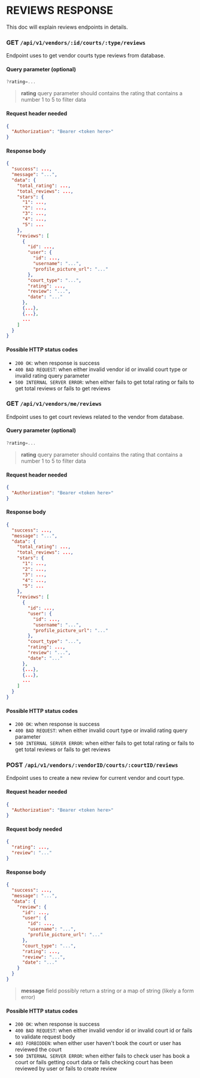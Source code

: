 # REVIEWS RESPONSE

This doc will explain reviews endpoints in details.

### **GET** `/api/v1/vendors/:id/courts/:type/reviews`

Endpoint uses to get vendor courts type reviews from database.

#### Query parameter (optional)

```js
?rating=...
```

> **rating** query parameter should contains the rating that contains a number 1 to 5 to filter data

#### Request header needed

```json
{
  "Authorization": "Bearer <token here>"
}
```

#### Response body

```json
{
  "success": ...,
  "message": "...",
  "data": {
    "total_rating": ...,
    "total_reviews": ...,
    "stars": {
      "1": ...,
      "2": ...,
      "3": ...,
      "4": ...,
      "5": ...
    },
    "reviews": [
      {
        "id": ...,
        "user": {
          "id": ...,
          "username": "...",
          "profile_picture_url": "..."
        },
        "court_type": "...",
        "rating": ...,
        "review": "...",
        "date": "..."
      },
      {...},
      {...},
      ...
    ]
  }
}
```

#### Possible HTTP status codes

- `200 OK`: when response is success
- `400 BAD REQUEST`: when either invalid vendor id or invalid court type or invalid rating query parameter
- `500 INTERNAL SERVER ERROR`: when either fails to get total rating or fails to get total reviews or fails to get reviews

### **GET** `/api/v1/vendors/me/reviews`

Endpoint uses to get court reviews related to the vendor from database.

#### Query parameter (optional)

```js
?rating=...
```

> **rating** query parameter should contains the rating that contains a number 1 to 5 to filter data

#### Request header needed

```json
{
  "Authorization": "Bearer <token here>"
}
```

#### Response body

```json
{
  "success": ...,
  "message": "...",
  "data": {
    "total_rating": ...,
    "total_reviews": ...,
    "stars": {
      "1": ...,
      "2": ...,
      "3": ...,
      "4": ...,
      "5": ...
    },
    "reviews": [
      {
        "id": ...,
        "user": {
          "id": ...,
          "username": "...",
          "profile_picture_url": "..."
        },
        "court_type": "...",
        "rating": ...,
        "review": "...",
        "date": "..."
      },
      {...},
      {...},
      ...
    ]
  }
}
```

#### Possible HTTP status codes

- `200 OK`: when response is success
- `400 BAD REQUEST`: when either invalid court type or invalid rating query parameter
- `500 INTERNAL SERVER ERROR`: when either fails to get total rating or fails to get total reviews or fails to get reviews

### **POST** `/api/v1/vendors/:vendorID/courts/:courtID/reviews`

Endpoint uses to create a new review for current vendor and court type.

#### Request header needed

```json
{
  "Authorization": "Bearer <token here>"
}
```

#### Request body needed

```json
{
  "rating": ...,
  "review": "..."
}
```

#### Response body

```json
{
  "success": ...,
  "message": "...",
  "data": {
    "review": {
      "id": ...,
      "user": {
        "id": ...,
        "username": "...",
        "profile_picture_url": "..."
      },
      "court_type": "...",
      "rating": ...,
      "review": "...",
      "date": "..."
    }
  }
}
```

> **message** field possibly return a string or a map of string (likely a form error)

#### Possible HTTP status codes

- `200 OK`: when response is success
- `400 BAD REQUEST`: when either invalid vendor id or invalid court id or fails to validate request body
- `403 FORBIDDEN`: when either user haven't book the court or user has reviewed the court
- `500 INTERNAL SERVER ERROR`: when either fails to check user has book a court or fails getting court data or fails checking court has been reviewed by user or fails to create review
